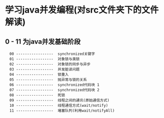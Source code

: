 # 学习java并发编程(对src文件夹下的文件解读)
## 0 - 11 为java并发基础阶段

      00 -----------------  synchronized关键字  
      01 -----------------  对象锁与类锁  
      02 -----------------  对象锁的同步与异步  
      03 -----------------  并发脏读问题  
      04 -----------------  锁重入  
      05 -----------------  抛异常与锁的关系  
      06 -----------------  synchronized代码块 1  
      07 -----------------  synchronized代码块 2  
      08 -----------------  死锁  
      09 -----------------  线程之间的通讯(原始通信方式)  
      10 -----------------  线程通信方式(wait/notify)  
      11 -----------------  堵塞队列(利用wait/notifyAll)  

      
      
